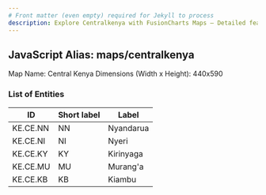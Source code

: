 ```yaml
---
# Front matter (even empty) required for Jekyll to process
description: Explore Centralkenya with FusionCharts Maps – Detailed features for seamless integration. Try now & enhance your data visualization today! 
---
```


## JavaScript Alias: maps/centralkenya

Map Name: Central Kenya
Dimensions (Width x Height): 440x590

### List of Entities

ID | Short label | Label
---|---|---|
KE.CE.NN|NN|Nyandarua
KE.CE.NI|NI|Nyeri
KE.CE.KY|KY|Kirinyaga
KE.CE.MU|MU|Murang'a
KE.CE.KB|KB|Kiambu